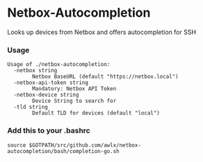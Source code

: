 # Netbox-Autocompletion
Looks up devices from Netbox and offers autocompletion for SSH

### Usage
```
Usage of ./netbox-autocompletion:
  -netbox string
        Netbox BaseURL (default "https://netbox.local")
  -netbox-api-token string
        Mandatory: Netbox API Token
  -netbox-device string
        Device String to search for
  -tld string
        Default TLD for devices (default "local")
```

### Add this to your .bashrc
```source $GOTPATH/src/github.com/awlx/netbox-autocompletion/bash/completion-go.sh```
